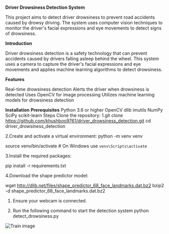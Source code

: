 
**Driver Drowsiness Detection System**

This project aims to detect driver drowsiness to prevent road accidents caused by drowsy driving. 
The system uses computer vision techniques to monitor the driver's facial expressions and eye movements to detect signs of drowsiness.


**Introduction**

Driver drowsiness detection is a safety technology that can prevent accidents caused by drivers falling asleep behind the wheel.
This system uses a camera to capture the driver's facial expressions and eye movements and applies machine learning algorithms to detect drowsiness.

**Features**

Real-time drowsiness detection
Alerts the driver when drowsiness is detected
Uses OpenCV for image processing
Utilizes machine learning models for drowsiness detection

**Installation**
**Prerequisites**
Python 3.6 or higher
OpenCV
dlib
imutils
NumPy
SciPy
scikit-learn
Steps
Clone the repository:
1.git clone https://github.com/khushboo9761/driver_drowsiness_detection.git
cd driver_drowsiness_detection

2.Create and activate a virtual environment:
python -m venv venv

source venv/bin/activate   # On Windows use `venv\Scripts\activate`

3.Install the required packages:

pip install -r requirements.txt

4.Download the shape predictor model:

wget http://dlib.net/files/shape_predictor_68_face_landmarks.dat.bz2
bzip2 -d shape_predictor_68_face_landmarks.dat.bz2

1. Ensure your webcam is connected.

2. Run the following command to start the detection system
   python detect_drowsiness.py
   
  ![Train image](../screenshots/Screenshot%202024-05-30%20065138.png)
